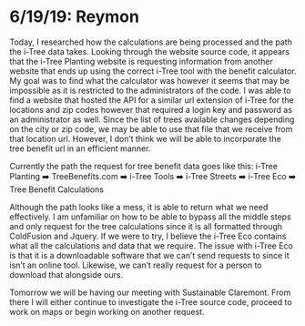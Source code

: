 6/19/19: Reymon
================

Today, I researched how the calculations are being processed and the path the i-Tree data takes. Looking through the website source code, it appears that the i-Tree Planting website is requesting information from another website that ends up using the correct i-Tree tool with the benefit calculator. My goal was to find what the calculator was however it seems that may be impossible as it is restricted to the administrators of the code. I was able to find a website that hosted the API for a similar url extension of i-Tree for the locations and zip codes however that required a login key and password as an administrator as well. Since the list of trees available changes depending on the city or zip code, we may be able to use that file that we receive from that location url. However, I don’t think we will be able to incorporate the tree benefit url in an efficient manner. 

Currently the path the request for tree benefit data goes like this:
i-Tree Planting :arrow_right: TreeBenefits.com :arrow_right: i-Tree Tools :arrow_right: i-Tree Streets :arrow_right: i-Tree Eco :arrow_right: Tree Benefit Calculations

Although the path looks like a mess, it is able to return what we need effectively. I am unfamiliar on how to be able to bypass all the middle steps and only request for the tree calculations since it is all formatted through ColdFusion and Jquery. If we were to try, I believe the i-Tree Eco contains what all the calculations and data that we require. The issue with i-Tree Eco is that it is a downloadable software that we can’t send requests to since it isn’t an online tool. Likewise, we can’t really request for a person to download that alongside ours.

Tomorrow we will be having our meeting with Sustainable Claremont. From there I will either continue to investigate the i-Tree source code, proceed to work on maps or begin working on another request. 

